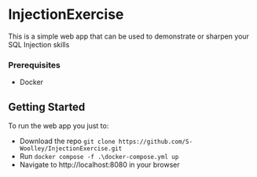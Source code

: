 # InjectionExercise

This is a simple web app that can be used to demonstrate or sharpen your SQL Injection skills

### Prerequisites

- Docker

## Getting Started

To run the web app you just to:

- Download the repo `git clone https://github.com/S-Woolley/InjectionExercise.git`
- Run `docker compose -f .\docker-compose.yml up`
- Navigate to http://localhost:8080 in your browser
